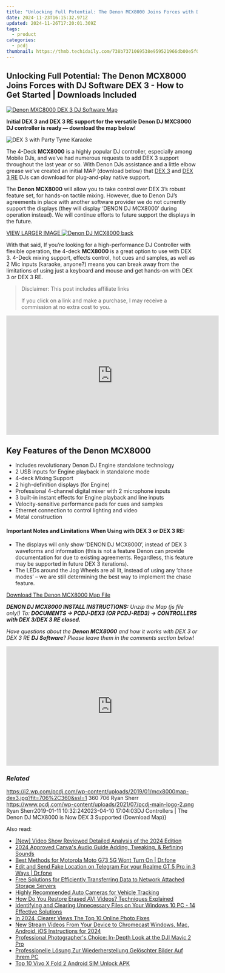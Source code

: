 ```yaml
---
title: "Unlocking Full Potential: The Denon MCX8000 Joins Forces with DJ Software DEX 3 - How to Get Started | Downloads Included"
date: 2024-11-23T16:15:32.971Z
updated: 2024-11-26T17:20:01.369Z
tags:
  - product
categories:
  - pcdj
thumbnail: https://thmb.techidaily.com/738b7371069538e959521966db00e5f006e9b11d983f215b33d6c4263c894748.png
---
```


## Unlocking Full Potential: The Denon MCX8000 Joins Forces with DJ Software DEX 3 - How to Get Started | Downloads Included

[![Denon MXC8000 DEX 3 DJ Software Map](https://i2.wp.com/pcdj.com/wp-content/uploads/2019/01/mcx8000map-dex3.jpg?resize=706%2C321&ssl=1)](https://i2.wp.com/pcdj.com/wp-content/uploads/2019/01/mcx8000map-dex3.jpg?fit=706%2C360&ssl=1 "Denon MXC8000 DEX 3 DJ Software Map")

**Initial DEX 3 and DEX 3 RE support for the versatile Denon DJ MXC8000 DJ controller is ready — download the map below!**

![DEX 3 with Party Tyme Karaoke](https://i0.wp.com/pcdj.com/wp-content/uploads/2018/10/IMG_4893.jpg?fit=300%2C286&ssl=1 "DEX 3 With Party Tyme")

The 4-Deck **MCX8000** is a highly popular DJ controller, especially among Mobile DJs, and we’ve had numerous requests to add DEX 3 support throughout the last year or so. With Denon DJs assistance and a little elbow grease we’ve created an initial MAP (download below) that [DEX 3](https://tools.techidaily.com/pcdj/products/) and [DEX 3 RE](https://tools.techidaily.com/pcdj/products/) DJs can download for plug-and-play native support.

The **Denon MCX8000** will allow you to take control over DEX 3’s robust feature set, for hands-on tactile mixing. However, due to Denon DJ’s agreements in place with another software provider we do not currently support the displays (they will display ‘DENON DJ MCX8000’ during operation instead). We will continue efforts to future support the displays in the future.

[VIEW LARGER IMAGE ![](https://i1.wp.com/pcdj.com/wp-content/uploads/2019/01/denon-dj-mcx8000-back-1024x157.jpg?fit=300%2C46&ssl=1 "Denon DJ MCX8000 back")](https://i1.wp.com/pcdj.com/wp-content/uploads/2019/01/denon-dj-mcx8000-back-1024x157.jpg?fit=1024%2C157&ssl=1)

With that said, If you’re looking for a high-performance DJ Controller with flexible operation, the 4-deck **MCX8000** is a great option to use with DEX 3\. 4-Deck mixing support, effects control, hot cues and samples, as well as 2 Mic inputs (karaoke, anyone?) means you can break away from the limitations of using just a keyboard and mouse and get hands-on with DEX 3 or DEX 3 RE.

>  Disclaimer: This post includes affiliate links
>
>  If you click on a link and make a purchase, I may receive a commission at no extra cost to you.
>

<!-- affiliate ads begin -->
<iframe width="560" height="315" src="https://www.youtube.com/embed/qObsqoJB9LI?si=ppqxfXzP0UL4J6Tp&autoplay=1" title="YouTube video player" frameborder="0" allow="accelerometer; autoplay; clipboard-write; encrypted-media; gyroscope; picture-in-picture; web-share" referrerpolicy="strict-origin-when-cross-origin" allowfullscreen></iframe>
<!-- affiliate ads end -->

## Key Features of the Denon MCX8000

* Includes revolutionary Denon DJ Engine standalone technology
* 2 USB inputs for Engine playback in standalone mode
* 4-deck Mixing Support
* 2 high-definition displays (for Engine)
* Professional 4-channel digital mixer with 2 microphone inputs
* 3 built-in instant effects for Engine playback and line inputs
* Velocity-sensitive performance pads for cues and samples
* Ethernet connection to control lighting and video
* Metal construction

#### Important Notes and Limitations When Using with DEX 3 or DEX 3 RE:

* The displays will only show ‘DENON DJ MCX8000’, instead of DEX 3 waveforms and information (this is not a feature Denon can provide documentation for due to existing agreements. Regardless, this feature may be supported in future DEX 3 iterations).
* The LEDs around the Jog Wheels are all lit, instead of using any ‘chase modes’ – we are still determining the best way to implement the chase feature.

[Download The Denon MCX8000 Map File](https://tools.techidaily.com/pcdj/products/)

_**DENON DJ MCX8000 INSTALL INSTRUCTIONS:** Unzip the Map (js file only!) To: **DOCUMENTS -> PCDJ-DEX3 (OR PCDJ-RED3) -> CONTROLLERS with DEX 3/DEX 3 RE closed.**_ 

_Have questions about the **Denon MCX8000** and how it works with DEX 3 or DEX 3 RE **DJ Software**? Please leave them in the comments section below!_

<!-- affiliate ads begin -->
<iframe width="560" height="315" src="https://www.youtube.com/embed/szUqw4TLvWs?si=srv1OeLOe579gLwj&autoplay=1" title="YouTube video player" frameborder="0" allow="accelerometer; autoplay; clipboard-write; encrypted-media; gyroscope; picture-in-picture; web-share" referrerpolicy="strict-origin-when-cross-origin" allowfullscreen></iframe>
<!-- affiliate ads end -->

### _Related_

https://i2.wp.com/pcdj.com/wp-content/uploads/2019/01/mcx8000map-dex3.jpg?fit=706%2C360&ssl=1 360 706 Ryan Sherr https://www.pcdj.com/wp-content/uploads/2021/07/pcdj-main-logo-2.png Ryan Sherr2019-01-11 10:32:242023-04-10 17:04:03DJ Controllers | The Denon DJ MCX8000 is Now DEX 3 Supported (Download Map)}

<ins class="adsbygoogle"
     style="display:block"
     data-ad-format="autorelaxed"
     data-ad-client="ca-pub-7571918770474297"
     data-ad-slot="1223367746"></ins>

<ins class="adsbygoogle"
     style="display:block"
     data-ad-client="ca-pub-7571918770474297"
     data-ad-slot="8358498916"
     data-ad-format="auto"
     data-full-width-responsive="true"></ins>

<span class="atpl-alsoreadstyle">Also read:</span>
<div><ul>
<li><a href="https://fox-helps.techidaily.com/new-video-show-reviewed-detailed-analysis-of-the-2024-edition/"><u>[New] Video Show Reviewed Detailed Analysis of the 2024 Edition</u></a></li>
<li><a href="https://extra-lessons.techidaily.com/2024-approved-canvas-audio-guide-adding-tweaking-and-refining-sounds/"><u>2024 Approved Canva's Audio Guide Adding, Tweaking, & Refining Sounds</u></a></li>
<li><a href="https://howto.techidaily.com/best-methods-for-motorola-moto-g73-5g-wont-turn-on-drfone-by-drfone-fix-android-problems-fix-android-problems/"><u>Best Methods for Motorola Moto G73 5G Wont Turn On | Dr.fone</u></a></li>
<li><a href="https://location-social.techidaily.com/edit-and-send-fake-location-on-telegram-for-your-realme-gt-5-pro-in-3-ways-drfone-by-drfone-virtual-android/"><u>Edit and Send Fake Location on Telegram For your Realme GT 5 Pro in 3 Ways | Dr.fone</u></a></li>
<li><a href="https://discover-bits.techidaily.com/free-solutions-for-efficiently-transferring-data-to-network-attached-storage-servers/"><u>Free Solutions for Efficiently Transferring Data to Network Attached Storage Servers</u></a></li>
<li><a href="https://extra-hints.techidaily.com/highly-recommended-auto-cameras-for-vehicle-tracking/"><u>Highly Recommended Auto Cameras for Vehicle Tracking</u></a></li>
<li><a href="https://discover-bits.techidaily.com/how-do-you-restore-erased-avi-videos-techniques-explained/"><u>How Do You Restore Erased AVI Videos? Techniques Explained</u></a></li>
<li><a href="https://discover-bits.techidaily.com/identifying-and-clearing-unnecessary-files-on-your-windows-10-pc-14-effective-solutions/"><u>Identifying and Clearing Unnecessary Files on Your Windows 10 PC - 14 Effective Solutions</u></a></li>
<li><a href="https://fox-cloud.techidaily.com/in-2024-clearer-views-the-top-10-online-photo-fixes/"><u>In 2024, Clearer Views The Top 10 Online Photo Fixes</u></a></li>
<li><a href="https://ai-video-tools.techidaily.com/new-stream-videos-from-your-device-to-chromecast-windows-mac-android-ios-instructions-for-2024/"><u>New Stream Videos From Your Device to Chromecast Windows, Mac, Android, iOS Instructions for 2024</u></a></li>
<li><a href="https://buynow-tips.techidaily.com/professional-photographers-choice-in-depth-look-at-the-dji-mavic-2-pro/"><u>Professional Photographer's Choice: In-Depth Look at the DJI Mavic 2 Pro</u></a></li>
<li><a href="https://discover-bits.techidaily.com/professionelle-losung-zur-wiederherstellung-geloschter-bilder-auf-ihrem-pc/"><u>Professionelle Lösung Zur Wiederherstellung Gelöschter Bilder Auf Ihrem PC</u></a></li>
<li><a href="https://sim-unlock.techidaily.com/top-10-vivo-x-fold-2-android-sim-unlock-apk-by-drfone-android/"><u>Top 10 Vivo X Fold 2 Android SIM Unlock APK</u></a></li>
</ul></div>

